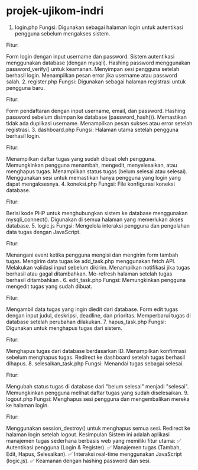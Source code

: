 # projek-ujikom-indri
1. login.php
Fungsi:
Digunakan sebagai halaman login untuk autentikasi pengguna sebelum mengakses sistem.

Fitur:

Form login dengan input username dan password.
Sistem autentikasi menggunakan database (dengan mysqli).
Hashing password menggunakan password_verify() untuk keamanan.
Menyimpan sesi pengguna setelah berhasil login.
Menampilkan pesan error jika username atau password salah.
2. register.php
Fungsi:
Digunakan sebagai halaman registrasi untuk pengguna baru.

Fitur:

Form pendaftaran dengan input username, email, dan password.
Hashing password sebelum disimpan ke database (password_hash()).
Memastikan tidak ada duplikasi username.
Menampilkan pesan sukses atau error setelah registrasi.
3. dashboard.php
Fungsi:
Halaman utama setelah pengguna berhasil login.

Fitur:

Menampilkan daftar tugas yang sudah dibuat oleh pengguna.
Memungkinkan pengguna menambah, mengedit, menyelesaikan, atau menghapus tugas.
Menampilkan status tugas (belum selesai atau selesai).
Menggunakan sesi untuk memastikan hanya pengguna yang login yang dapat mengaksesnya.
4. koneksi.php
Fungsi:
File konfigurasi koneksi database.

Fitur:

Berisi kode PHP untuk menghubungkan sistem ke database menggunakan mysqli_connect().
Digunakan di semua halaman yang memerlukan akses database.
5. logic.js
Fungsi:
Mengelola interaksi pengguna dan pengolahan data tugas dengan JavaScript.

Fitur:

Menangani event ketika pengguna mengisi dan mengirim form tambah tugas.
Mengirim data tugas ke add_task.php menggunakan fetch API.
Melakukan validasi input sebelum dikirim.
Menampilkan notifikasi jika tugas berhasil atau gagal ditambahkan.
Me-refresh halaman setelah tugas berhasil ditambahkan​
.
6. edit_task.php
Fungsi:
Memungkinkan pengguna mengedit tugas yang sudah dibuat.

Fitur:

Mengambil data tugas yang ingin diedit dari database.
Form edit tugas dengan input judul, deskripsi, deadline, dan prioritas.
Memperbarui tugas di database setelah perubahan dilakukan.
7. hapus_task.php
Fungsi:
Digunakan untuk menghapus tugas dari sistem.

Fitur:

Menghapus tugas dari database berdasarkan ID.
Menampilkan konfirmasi sebelum menghapus tugas.
Redirect ke dashboard setelah tugas berhasil dihapus.
8. selesaikan_task.php
Fungsi:
Menandai tugas sebagai selesai.

Fitur:

Mengubah status tugas di database dari "belum selesai" menjadi "selesai".
Memungkinkan pengguna melihat daftar tugas yang sudah diselesaikan.
9. logout.php
Fungsi:
Menghapus sesi pengguna dan mengembalikan mereka ke halaman login.

Fitur:

Menggunakan session_destroy() untuk menghapus semua sesi.
Redirect ke halaman login setelah logout.
Kesimpulan
Sistem ini adalah aplikasi manajemen tugas sederhana berbasis web yang memiliki fitur utama: ✅ Autentikasi pengguna (Login & Register).
✅ Manajemen tugas (Tambah, Edit, Hapus, Selesaikan).
✅ Interaksi real-time menggunakan JavaScript (logic.js).
✅ Keamanan dengan hashing password dan sesi.
